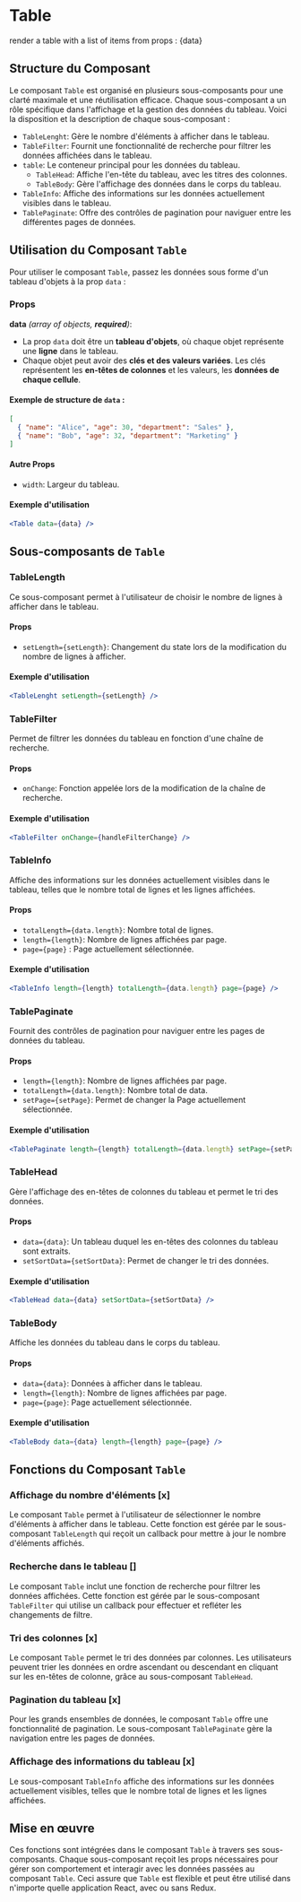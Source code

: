 # Table

render a table with a list of items from props : {data}

## Structure du Composant

Le composant `Table` est organisé en plusieurs sous-composants pour une clarté maximale et une réutilisation efficace. Chaque sous-composant a un rôle spécifique dans l'affichage et la gestion des données du tableau. Voici la disposition et la description de chaque sous-composant :

- `TableLenght`: Gère le nombre d'éléments à afficher dans le tableau.
- `TableFilter`: Fournit une fonctionnalité de recherche pour filtrer les données affichées dans le tableau.
- `table`: Le conteneur principal pour les données du tableau.
  - `TableHead`: Affiche l'en-tête du tableau, avec les titres des colonnes.
  - `TableBody`: Gère l'affichage des données dans le corps du tableau.
- `TableInfo`: Affiche des informations sur les données actuellement visibles dans le tableau.
- `TablePaginate`: Offre des contrôles de pagination pour naviguer entre les différentes pages de données.

## Utilisation du Composant `Table`

Pour utiliser le composant `Table`, passez les données sous forme d'un tableau d'objets à la prop `data` :

### Props

**data** _(array of objects, **required**)_:

- La prop `data` doit être un **tableau d'objets**, où chaque objet représente une **ligne** dans le tableau.
- Chaque objet peut avoir des **clés et des valeurs variées**. Les clés représentent les **en-têtes de colonnes** et les valeurs, les **données de chaque cellule**.

#### Exemple de structure de `data` :

```json
[
  { "name": "Alice", "age": 30, "department": "Sales" },
  { "name": "Bob", "age": 32, "department": "Marketing" }
]
```

#### Autre Props

- `width`: Largeur du tableau.

#### Exemple d'utilisation

```jsx
<Table data={data} />
```

## Sous-composants de `Table`

### TableLength

Ce sous-composant permet à l'utilisateur de choisir le nombre de lignes à afficher dans le tableau.

#### Props

- `setLength={setLength}`: Changement du state lors de la modification du nombre de lignes à afficher.

#### Exemple d'utilisation

```jsx
<TableLenght setLength={setLength} />
```

### TableFilter

Permet de filtrer les données du tableau en fonction d'une chaîne de recherche.

#### Props

- `onChange`: Fonction appelée lors de la modification de la chaîne de recherche.

#### Exemple d'utilisation

```jsx
<TableFilter onChange={handleFilterChange} />
```

### TableInfo

Affiche des informations sur les données actuellement visibles dans le tableau, telles que le nombre total de lignes et les lignes affichées.

#### Props

- `totalLength={data.length}`: Nombre total de lignes.
- `length={length}`: Nombre de lignes affichées par page.
- `page={page}` : Page actuellement sélectionnée.

#### Exemple d'utilisation

```jsx
<TableInfo length={length} totalLength={data.length} page={page} />
```

### TablePaginate

Fournit des contrôles de pagination pour naviguer entre les pages de données du tableau.

#### Props

- `length={length}`: Nombre de lignes affichées par page.
- `totalLength={data.length}`: Nombre total de data.
- `setPage={setPage}`: Permet de changer la Page actuellement sélectionnée.

#### Exemple d'utilisation

```jsx
<TablePaginate length={length} totalLength={data.length} setPage={setPage} />
```

### TableHead

Gère l'affichage des en-têtes de colonnes du tableau et permet le tri des données.

#### Props

- `data={data}`: Un tableau duquel les en-têtes des colonnes du tableau sont extraits.
- `setSortData={setSortData}`: Permet de changer le tri des données.

#### Exemple d'utilisation

```jsx
<TableHead data={data} setSortData={setSortData} />
```

### TableBody

Affiche les données du tableau dans le corps du tableau.

#### Props

- `data={data}`: Données à afficher dans le tableau.
- `length={length}`: Nombre de lignes affichées par page.
- `page={page}`: Page actuellement sélectionnée.

#### Exemple d'utilisation

```jsx
<TableBody data={data} length={length} page={page} />
```

## Fonctions du Composant `Table`

### Affichage du nombre d'éléments [x]

Le composant `Table` permet à l'utilisateur de sélectionner le nombre d'éléments à afficher dans le tableau. Cette fonction est gérée par le sous-composant `TableLength` qui reçoit un callback pour mettre à jour le nombre d'éléments affichés.

### Recherche dans le tableau []

Le composant `Table` inclut une fonction de recherche pour filtrer les données affichées. Cette fonction est gérée par le sous-composant `TableFilter` qui utilise un callback pour effectuer et refléter les changements de filtre.

### Tri des colonnes [x]

Le composant `Table` permet le tri des données par colonnes. Les utilisateurs peuvent trier les données en ordre ascendant ou descendant en cliquant sur les en-têtes de colonne, grâce au sous-composant `TableHead`.

### Pagination du tableau [x]

Pour les grands ensembles de données, le composant `Table` offre une fonctionnalité de pagination. Le sous-composant `TablePaginate` gère la navigation entre les pages de données.

### Affichage des informations du tableau [x]

Le sous-composant `TableInfo` affiche des informations sur les données actuellement visibles, telles que le nombre total de lignes et les lignes affichées.

## Mise en œuvre

Ces fonctions sont intégrées dans le composant `Table` à travers ses sous-composants. Chaque sous-composant reçoit les props nécessaires pour gérer son comportement et interagir avec les données passées au composant `Table`. Ceci assure que `Table` est flexible et peut être utilisé dans n'importe quelle application React, avec ou sans Redux.
